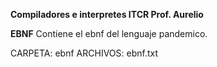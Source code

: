 **Compiladores e interpretes ITCR Prof. Aurelio**

**EBNF**
Contiene el ebnf del lenguaje pandemico.

CARPETA: ebnf
ARCHIVOS: ebnf.txt